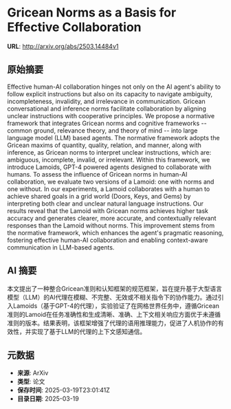 # Gricean Norms as a Basis for Effective Collaboration

**URL**: http://arxiv.org/abs/2503.14484v1

## 原始摘要

Effective human-AI collaboration hinges not only on the AI agent's ability to
follow explicit instructions but also on its capacity to navigate ambiguity,
incompleteness, invalidity, and irrelevance in communication. Gricean
conversational and inference norms facilitate collaboration by aligning unclear
instructions with cooperative principles. We propose a normative framework that
integrates Gricean norms and cognitive frameworks -- common ground, relevance
theory, and theory of mind -- into large language model (LLM) based agents. The
normative framework adopts the Gricean maxims of quantity, quality, relation,
and manner, along with inference, as Gricean norms to interpret unclear
instructions, which are: ambiguous, incomplete, invalid, or irrelevant. Within
this framework, we introduce Lamoids, GPT-4 powered agents designed to
collaborate with humans. To assess the influence of Gricean norms in human-AI
collaboration, we evaluate two versions of a Lamoid: one with norms and one
without. In our experiments, a Lamoid collaborates with a human to achieve
shared goals in a grid world (Doors, Keys, and Gems) by interpreting both clear
and unclear natural language instructions. Our results reveal that the Lamoid
with Gricean norms achieves higher task accuracy and generates clearer, more
accurate, and contextually relevant responses than the Lamoid without norms.
This improvement stems from the normative framework, which enhances the agent's
pragmatic reasoning, fostering effective human-AI collaboration and enabling
context-aware communication in LLM-based agents.


## AI 摘要

本文提出了一种整合Gricean准则和认知框架的规范框架，旨在提升基于大型语言模型（LLM）的AI代理在模糊、不完整、无效或不相关指令下的协作能力。通过引入Lamoids（基于GPT-4的代理），实验验证了在网格世界任务中，遵循Gricean准则的Lamoid在任务准确性和生成清晰、准确、上下文相关响应方面优于未遵循准则的版本。结果表明，该框架增强了代理的语用推理能力，促进了人机协作的有效性，并实现了基于LLM的代理的上下文感知通信。

## 元数据

- **来源**: ArXiv
- **类型**: 论文
- **保存时间**: 2025-03-19T23:01:41Z
- **目录日期**: 2025-03-19
